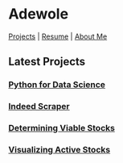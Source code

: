 # Adewole

[Projects](https://google.com) | [Resume](https://google.com) | [About Me](https://google.com)

## Latest Projects

### [Python for Data Science](https://colab.research.google.com/gist/wolejnr/cb25c012a6ea72df67e81ea11d27c440/week1_python-for-data-science.ipynb)

### [Indeed Scraper](https://colab.research.google.com/gist/wolejnr/16320e460b13182ce9b7759051fb6a17/week1_assignment_indeed-scraper.ipynb)

### [Determining Viable Stocks](https://colab.research.google.com/gist/wolejnr/85e6d2d02bcd0e2a8ead5eabc06e024f/week2_data-science-foundations.ipynb)

### [Visualizing Active Stocks](https://colab.research.google.com/drive/1ZcXyZ4R63uyqHsfbnE8VCtlHS9nPji92)

